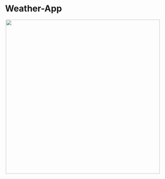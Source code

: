 # Weather-App

<p align="center">
  <img src="https://github.com/cerver1/Python-AutomatedSudokuSolver/blob/master/Sudoku_1.gif" width='500'>
</p>
